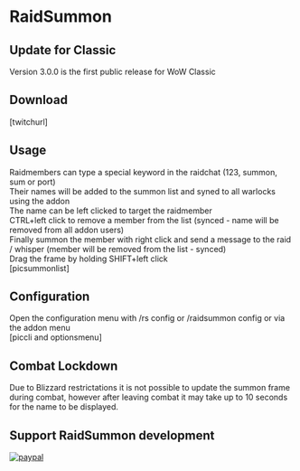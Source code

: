 # RaidSummon

## Update for Classic
Version 3.0.0 is the first public release for WoW Classic

## Download
[twitchurl]

## Usage
Raidmembers can type a special keyword in the raidchat (123, summon, sum or port)  
Their names will be added to the summon list and syned to all warlocks using the addon  
The name can be left clicked to target the raidmember  
CTRL+left click to remove a member from the list (synced - name will be removed from all addon users)  
Finally summon the member with right click and send a message to the raid / whisper (member will be removed from the list - synced)  
Drag the frame by holding SHIFT+left click  
[picsummonlist]

## Configuration
Open the configuration menu with /rs config or /raidsummon config or via the addon menu  
[piccli and optionsmenu]

## Combat Lockdown
Due to Blizzard restrictations it is not possible to update the summon frame during combat, however after leaving combat it may take up to 10 seconds for the name to be displayed.

## Support RaidSummon development
[![paypal](https://www.paypalobjects.com/en_US/DK/i/btn/btn_donateCC_LG.gif)](https://www.paypal.com/cgi-bin/webscr?cmd=_s-xclick&hosted_button_id=VMUGZ4VH2CYRY)
